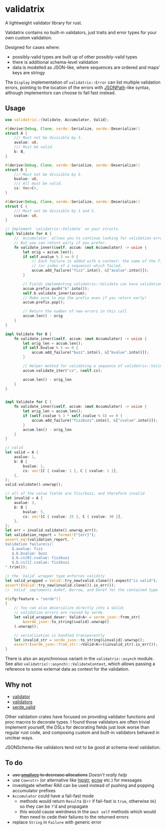 # validatrix

A lightweight validator library for rust.

Validatrix contains no built-in validators, just traits and error types for your own custom validation.

Designed for cases where:

- possibly-valid types are built up of other possibly-valid types
- there is additional schema-level validation
- data is modelled as JSON-like, where sequences are ordered and maps' keys are stringy

The `Display` implementation of `validatrix::Error` can list multiple validation errors,
pointing to the location of the errors with [JSONPath](https://jsonpath.com/)-like syntax,
although implementors can choose to fail fast instead.

## Usage

```rust
use validatrix::{Validate, Accumulator, Valid};

#[derive(Debug, Clone, serde::Serialize, serde::Deserialize)]
struct A {
    /// Must not be divisible by 3.
    avalue: u8,
    /// Must be valid.
    b: B,
}

#[derive(Debug, Clone, serde::Serialize, serde::Deserialize)]
struct B {
    /// Must not be divisible by 5.
    bvalue: u8,
    /// All must be valid.
    cs: Vec<C>,
}

#[derive(Debug, Clone, serde::Serialize, serde::Deserialize)]
struct C {
    /// Must not be divisible by 3 and 5.
    cvalue: u8,
}

// Implement `validatrix::Validate` on your structs.
impl Validate for A {
    // `Accumulator` allows you to continue looking for validation errors after the first.
    // But you can return early if you prefer.
    fn validate_inner(&self, accum: &mut Accumulator) -> usize {
        let orig = accum.len();
        if self.avalue % 3 == 0 {
            // Each failure is added with a context: the name of the field
            // (or index of a sequence) which failed.
            accum.add_failure("fizz".into(), &["avalue".into()]);
        }

        // Fields implementing validatrix::Validate can have validation errors accumulated too.
        accum.prefix.push("b".into());
        self.b.validate_inner(accum);
        // Make sure to pop the prefix even if you return early!
        accum.prefix.pop();

        // Return the number of new errors in this call
        accum.len() - orig
    }
}

impl Validate for B {
    fn validate_inner(&self, accum: &mut Accumulator) -> usize {
        let orig_len = accum.len();
        if self.bvalue % 5 == 0 {
            accum.add_failure("buzz".into(), &["bvalue".into()]);
        }

        // Helper method for validating a sequence of validatrix::Validate structs
        accum.validate_iter("cs", &self.cs);

        accum.len() - orig_len
    }
}


impl Validate for C {
    fn validate_inner(&self, accum: &mut Accumulator) -> usize {
        let orig_len = accum.len();
        if (self.cvalue % 3 * self.cvalue % 5) == 0 {
            accum.add_failure("fizzbuzz".into(), &["cvalue".into()]);
        }
        accum.len() - orig_len
    }
}

// valid
let valid = A {
    avalue: 1,
    b: B {
        bvalue: 1,
        cs: vec![C { cvalue: 1 }, C { cvalue: 1 }],
    },
};
valid.validate().unwrap();

// all of the value fields are fizz/buzz, and therefore invalid
let invalid = A {
    avalue: 3,
    b: B {
        bvalue: 5,
        cs: vec![C { cvalue: 15 }, C { cvalue: 30 }],
    },
};
let err = invalid.validate().unwrap_err();
let validation_report = format!("{err}");
assert_eq!(validation_report, "
Validation failure(s):
   $.avalue: fizz
   $.b.bvalue: buzz
   $.b.cs[0].cvalue: fizzbuzz
   $.b.cs[1].cvalue: fizzbuzz
".trim());

// the `Valid` wrapper type enforces validity
let valid_wrapped = Valid::try_new(valid.clone()).expect("is valid");
assert!(Valid::try_new(invalid.clone()).is_err());
// `Valid` implements AsRef, Borrow, and Deref for the contained type

#[cfg(feature = "serde")]
{
    // You can also deserialize directly into a Valid;
    // validation errors are raised by serde.
    let valid_wrapped_deser: Valid<A> = serde_json::from_str(
        &serde_json::to_string(&valid).unwrap()
    ).unwrap();

    // serialization is handled transparently
    let invalid_str = serde_json::to_string(&invalid).unwrap();
    assert!(serde_json::from_str::<Valid<A>>(&invalid_str).is_err());
}

```

There is also an asynchronous variant in the `validatrix::asynch` module.
See also `validatrix(::asynch)::ValidateContext`,
which allows passing a reference to some external data as context for the validation.

## Why not

- [validator](https://crates.io/crates/validator)
- [validators](https://crates.io/crates/validators)
- [serde_valid](https://crates.io/crates/serde_valid)

Other validation crates have focused on providing validator functions and proc macros to decorate types.
I found those validators are often trivial implement yourself,
the DSLs for decorating fields just look worse than regular rust code,
and composing custom and built-in validators behaved in unclear ways.

JSONSchema-like validators tend not to be good at schema-level validation.

## To do

- ~~use [smallvec](https://crates.io/crates/smallvec) to decrease allocations~~ _Doesn't really help_
- use `Cow<str>` (or alternative like [hipstr](https://crates.io/crates/hipstr), [ecow](https://crates.io/crates/ecow) etc.) for messages
- investigate whether RAII can be used instead of pushing and popping accumulator prefixes
- `Accumulator` could have a fail-fast mode
  - methods would return `Result`s (`Err` if fail-fast is `true`, otherwise `Ok`) so they can be `?`'d and propagate
  - this would cause weirdness in the `&mut self` methods which would then need to cede their failures to the returned errors
- replace `String` in `Failure` with generic error
